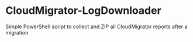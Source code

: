 # CloudMigrator-LogDownloader
Simple PowerShell script to collect and ZIP all CloudMigrator reports after a migration
